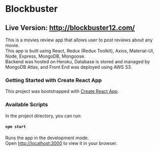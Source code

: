 # Blockbuster

## **Live Version**: http://blockbuster12.com/
This is a movies review app that allows user to post reviews about any movie.  
This app is built using React, Redux (Redux Toolkit), Axios, Material-UI, Node, Express, MongoDB, Mongoose.  
Backend was hosted on Heroku, Database is stored and managed by MongoDB Atlas, and Front End was deployed using AWS S3.

### Getting Started with Create React App
This project was bootstrapped with [Create React App](https://github.com/facebook/create-react-app).

### Available Scripts
In the project directory, you can run:
#### `npm start`

Runs the app in the development mode.\
Open [http://localhost:3000](http://localhost:3000) to view it in your browser.
